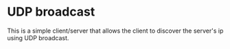# UDP broadcast

This is a simple client/server that allows the client to discover the server's ip using UDP broadcast.
